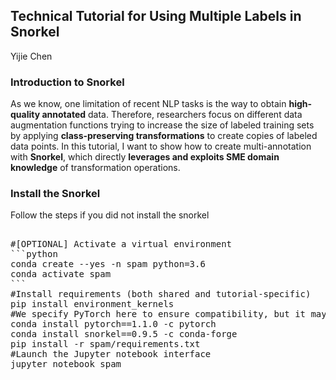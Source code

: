 ## Technical Tutorial for Using Multiple Labels in Snorkel
<a> Yijie Chen </a>

### Introduction to Snorkel

As we know, one limitation of recent NLP tasks is the way to obtain **high-quality annotated** data. Therefore, researchers focus on different data augmentation functions trying to increase the size of labeled training sets by applying **class-preserving transformations** to create copies of labeled data points. In this tutorial, I want to show how to create multi-annotation with **Snorkel**, which directly **leverages and exploits SME domain knowledge** of transformation operations.

### Install the Snorkel
<summary> Follow the steps if you did not install the snorkel </summary>
<pre><code=python>
#[OPTIONAL] Activate a virtual environment
```python
conda create --yes -n spam python=3.6
conda activate spam
```
#Install requirements (both shared and tutorial-specific)
pip install environment_kernels
#We specify PyTorch here to ensure compatibility, but it may not be necessary.
conda install pytorch==1.1.0 -c pytorch
conda install snorkel==0.9.5 -c conda-forge
pip install -r spam/requirements.txt
#Launch the Jupyter notebook interface
jupyter notebook spam
</code></pre>





































